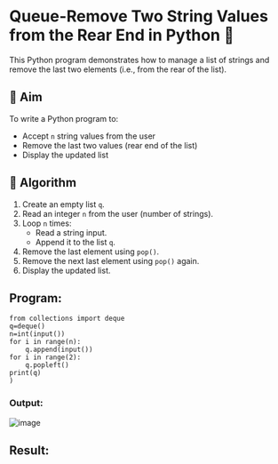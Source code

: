 # Queue-Remove Two String Values from the Rear End in Python 🧵

This Python program demonstrates how to manage a list of strings and remove the last two elements (i.e., from the rear of the list).

## 🎯 Aim

To write a Python program to:
- Accept `n` string values from the user
- Remove the last two values (rear end of the list)
- Display the updated list

## 🧠 Algorithm

1. Create an empty list `q`.
2. Read an integer `n` from the user (number of strings).
3. Loop `n` times:
   - Read a string input.
   - Append it to the list `q`.
4. Remove the last element using `pop()`.
5. Remove the next last element using `pop()` again.
6. Display the updated list.

##  Program:
```
from collections import deque
q=deque()
n=int(input())
for i in range(n):
    q.append(input())
for i in range(2):
    q.popleft()
print(q)
)
```


### Output:
![image](https://github.com/user-attachments/assets/47260965-d880-4cd0-abd0-a285efc2908b)


## Result:
